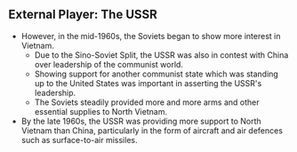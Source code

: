 ## External Player: The USSR


- However, in the mid-1960s, the Soviets began to show more interest in Vietnam.
    * Due to the Sino-Soviet Split, the USSR was also in contest with China over leadership of the communist world.
    * Showing support for another communist state which was standing up to the United States was important in asserting the USSR's leadership.
    * The Soviets steadily provided more and more arms and other essential supplies to North Vietnam.
- By the late 1960s, the USSR was providing more support to North Vietnam than China, particularly in the form of aircraft and air defences such as surface-to-air missiles.

